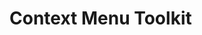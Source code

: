 [//]: # (---)

[//]: # (hide:)

[//]: # (  - toc)

[//]: # (  - navigation)

[//]: # (---)
# Context Menu Toolkit

<!-- ## Architecture -->
<!--  -->
<!-- ```mermaid -->
<!-- --8<-- "docs/design.mmd" -->
<!-- ``` -->
